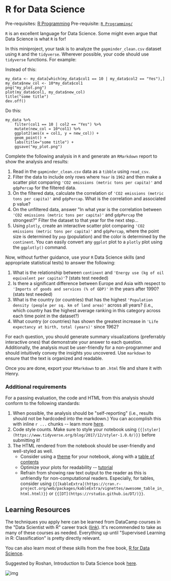 # R for Data Science

Pre-requisites: [R Programming](https://github.com/Bioinformatics-Research-Network/training-requirements/tree/main/R%20Programming)
Pre-requisite: [`R Programming/`](https://github.com/Bioinformatics-Research-Network/training-requirements/tree/main/R%20Programming)

`R` is an excellent language for Data Science. Some might even argue that Data Science is what `R` is for! 

In this miniproject, your task is to analyze the `gapminder_clean.csv` dataset using `R` and the `tidyverse`. Wherever possible, your code should use `tidyverse` functions. For example:

Instead of this:
```
my_data <- my_data[which(my_data$col1 == 10 | my_data$col2 == "Yes"),]
my_data$new_col <- 10*my_data$col1
png("my_plot.png")
plot(my_data$col1, my_data$new_col)
title("some title")
dev.off()
```
Do this:
```
my_data %>%
    filter(col1 == 10 | col2 == "Yes") %>%
    mutate(new_col = 10*col1) %>%
    ggplot2(aes(x = col1, y = new_col)) +
    geom_point() +
    labs(title="some title") +
    ggsave("my_plot.png")
```

Complete the following analysis in `R` and generate an `RMarkdown` report to show the analysis and results:

1. Read in the `gapminder_clean.csv` data as a `tibble` using `read_csv`.
2. Filter the data to include only rows where `Year` is `1962` and then make a scatter plot comparing `'CO2 emissions (metric tons per capita)'` and `gdpPercap` for the filtered data. 
3. On the filtered data, calculate the correlation of `'CO2 emissions (metric tons per capita)'` and `gdpPercap`. What is the correlation and associated p value?
4. On the unfiltered data, answer "In what year is the correlation between `'CO2 emissions (metric tons per capita)'` and `gdpPercap` the strongest?" Filter the dataset to that year for the next step...
5. Using `plotly`, create an interactive scatter plot comparing `'CO2 emissions (metric tons per capita)'` and `gdpPercap`, where the point size is determined by `pop` (population) and the color is determined by the `continent`. You can easily convert any `ggplot` plot to a `plotly` plot using the `ggplotly()` command.

Now, without further guidance, use your `R` Data Science skills (and appropriate statistical tests) to answer the following:

1. What is the relationship between `continent` and `'Energy use (kg of oil equivalent per capita)'`? (stats test needed)
2. Is there a significant difference between Europe and Asia with respect to `'Imports of goods and services (% of GDP)'` in the years after 1990? (stats test needed)
3. What is the country (or countries) that has the highest `'Population density (people per sq. km of land area)'` across all years? (i.e., which country has the highest average ranking in this category across each time point in the dataset?)
4. What country (or countries) has shown the greatest increase in `'Life expectancy at birth, total (years)'` since 1962? 

For each question, you should generate summary visualizations (preferrably interactive ones) that demonstrate your answer to each question. Additionally, the analysis must be user-friendly for a non-programmer and should intuitively convey the insights you uncovered. Use `markdown` to ensure that the text is organized and readable. 

Once you are done, export your `RMarkdown` to an `.html` file and share it with Henry.

### Additional requirements

For a passing evaluation, the code and HTML from this analysis should conform to the following standards:

1. When possible, the analysis should be "self-reporting" (i.e., results should not be hardcoded into the markdown.) You can accomplish this with inline `r ...` chunks -- learn more [here](https://rmarkdown.rstudio.com/lesson-4.html).
2. Code style counts. Make sure to style your notebook using `{{[styler](https://www.tidyverse.org/blog/2017/12/styler-1.0.0/)}}` before submitting it!
3. The HTML rendered from the notebook should be user-friendly and well-styled as well.
    - Consider using a [theme](https://bookdown.org/yihui/rmarkdown/html-document.html#appearance-and-style) for your notebook, along with a [table of contents](https://bookdown.org/yihui/rmarkdown/html-document.html#table-of-contents)
    - Optimize your plots for readability -- [tutorial](https://cedricscherer.netlify.app/2019/08/05/a-ggplot2-tutorial-for-beautiful-plotting-in-r/)
    - Refrain from showing raw text output to the reader as this is unfriendly for non-computational readers. Especially, for tables, consider using `{{[kableExtra](https://cran.r-project.org/web/packages/kableExtra/vignettes/awesome_table_in_html.html)}}` or `{{[DT](https://rstudio.github.io/DT/)}}`.

## Learning Resources

The techniques you apply here can be learned from DataCamp courses in the "Data Scientist with R" career track ([link](https://learn.datacamp.com/career-tracks/data-scientist-with-r)). It's recommended to take as many of these courses as needed. Everything up until "Supervised Learning in R: Classification" is pretty directly relevant.

You can also learn most of these skills from the free book, [R for Data Science](https://r4ds.had.co.nz/).

Suggested by Roshan, Introduction to Data Science book [here](https://rafalab.github.io/dsbook/models.html).

![img](https://cdn.scribbr.com/wp-content/uploads//2020/01/flowchart-for-choosing-a-statistical-test.png)
